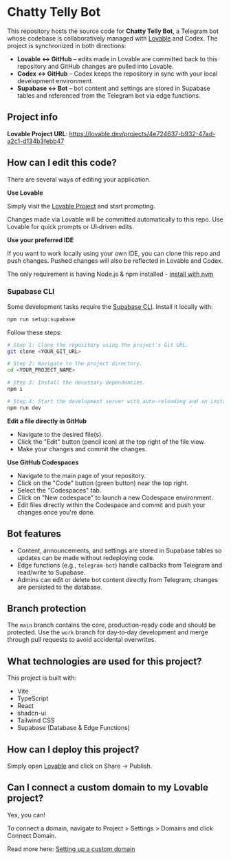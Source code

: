 # Chatty Telly Bot

This repository hosts the source code for **Chatty Telly Bot**, a Telegram bot whose codebase is collaboratively managed with [Lovable](https://lovable.dev) and Codex. The project is synchronized in both directions:

- **Lovable ↔ GitHub** – edits made in Lovable are committed back to this repository and GitHub changes are pulled into Lovable.
- **Codex ↔ GitHub** – Codex keeps the repository in sync with your local development environment.
- **Supabase ↔ Bot** – bot content and settings are stored in Supabase tables and referenced from the Telegram bot via edge functions.

## Project info

**Lovable Project URL**: https://lovable.dev/projects/4e724637-b932-47ad-a2c1-d134b3febb47

## How can I edit this code?

There are several ways of editing your application.

**Use Lovable**

Simply visit the [Lovable Project](https://lovable.dev/projects/4e724637-b932-47ad-a2c1-d134b3febb47) and start prompting.

Changes made via Lovable will be committed automatically to this repo. Use Lovable for quick prompts or UI‑driven edits.

**Use your preferred IDE**

If you want to work locally using your own IDE, you can clone this repo and push changes. Pushed changes will also be reflected in Lovable and Codex.

The only requirement is having Node.js & npm installed - [install with nvm](https://github.com/nvm-sh/nvm#installing-and-updating)

### Supabase CLI

Some development tasks require the [Supabase CLI](https://supabase.com/docs/guides/cli). Install it locally with:

```sh
npm run setup:supabase
```

Follow these steps:

```sh
# Step 1: Clone the repository using the project's Git URL.
git clone <YOUR_GIT_URL>

# Step 2: Navigate to the project directory.
cd <YOUR_PROJECT_NAME>

# Step 3: Install the necessary dependencies.
npm i

# Step 4: Start the development server with auto-reloading and an instant preview.
npm run dev
```

**Edit a file directly in GitHub**

- Navigate to the desired file(s).
- Click the "Edit" button (pencil icon) at the top right of the file view.
- Make your changes and commit the changes.

**Use GitHub Codespaces**

- Navigate to the main page of your repository.
- Click on the "Code" button (green button) near the top right.
- Select the "Codespaces" tab.
- Click on "New codespace" to launch a new Codespace environment.
- Edit files directly within the Codespace and commit and push your changes once you're done.

## Bot features

- Content, announcements, and settings are stored in Supabase tables so updates can be made without redeploying code.
- Edge functions (e.g., `telegram-bot`) handle callbacks from Telegram and read/write to Supabase.
- Admins can edit or delete bot content directly from Telegram; changes are persisted to the database.

## Branch protection

The `main` branch contains the core, production-ready code and should be protected. Use the `work` branch for day‑to‑day development and merge through pull requests to avoid accidental overwrites.

## What technologies are used for this project?

This project is built with:

- Vite
- TypeScript
- React
- shadcn-ui
- Tailwind CSS
- Supabase (Database & Edge Functions)

## How can I deploy this project?

Simply open [Lovable](https://lovable.dev/projects/4e724637-b932-47ad-a2c1-d134b3febb47) and click on Share -> Publish.

## Can I connect a custom domain to my Lovable project?

Yes, you can!

To connect a domain, navigate to Project > Settings > Domains and click Connect Domain.

Read more here: [Setting up a custom domain](https://docs.lovable.dev/tips-tricks/custom-domain#step-by-step-guide)
